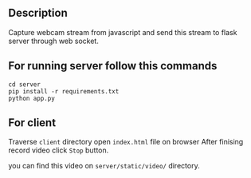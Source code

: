 ## Description

Capture webcam stream from javascript and send this stream to flask server through web socket.

## For running server follow this commands

```
cd server
pip install -r requirements.txt
python app.py
```

## For client

Traverse `client` directory
open `index.html` file on browser
After finising record video click `Stop` button.

you can find this video on `server/static/video/` directory.

